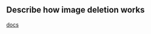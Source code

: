 ## Describe how image deletion works


[docs](https://docs.docker.com/engine/reference/commandline/rmi/)

